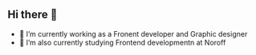 ## Hi there 👋
- 🔭 I’m currently working as a Fronent developer and Graphic designer
- 🌱 I’m also currently studying Frontend developmentn at Noroff

